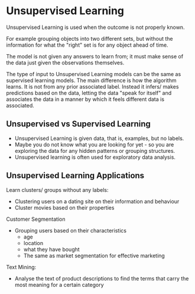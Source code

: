 # Unsupervised Learning 

Unsupervised Learning is used when the outcome is not properly known. 

For example grouping objects into two different sets, but without the information for what the "right" set is for any object ahead of time. 

The model is not given any answers to learn from; it must make sense of the data just given the observations themselves. 

The type of input to Unsupervised Learning models can be the same as supervised learning models. 
The main difference is how the algorithm learns. It is not from any prior associated label. 
Instead it infers/ makes predictions based on the data, letting the data "speak for itself" and associates the data in a manner by which it feels different data is associated. 

## Unsupervised vs Supervised Learning 

- Unsupervised Learning is given data, that is, examples, but no labels. 
- Maybe you do not know what you are looking for yet - so you are exploring the data for any hidden patterns or grouping structures. 
- Unsupervised learning is often used for exploratory data analysis. 

## Unsupervised Learning Applications 

Learn clusters/ groups without any labels: 

- Clustering users on a dating site on their information and behaviour
- Cluster movies based on their properties 

Customer Segmentation 

- Grouping users based on their characteristics 
  - age
  - location 
  - what they have bought
  - The same as market segmentation for effective marketing 

Text Mining: 

- Analyse the text of product descriptions to find the terms that carry the most meaning for a certain category 

